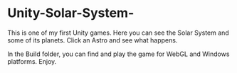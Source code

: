 # Unity-Solar-System-

This is one of my first Unity games. Here you can see the Solar System and some of its planets. Click an Astro and see what happens.

In the Build folder, you can find and play the game for WebGL and Windows platforms. Enjoy.
